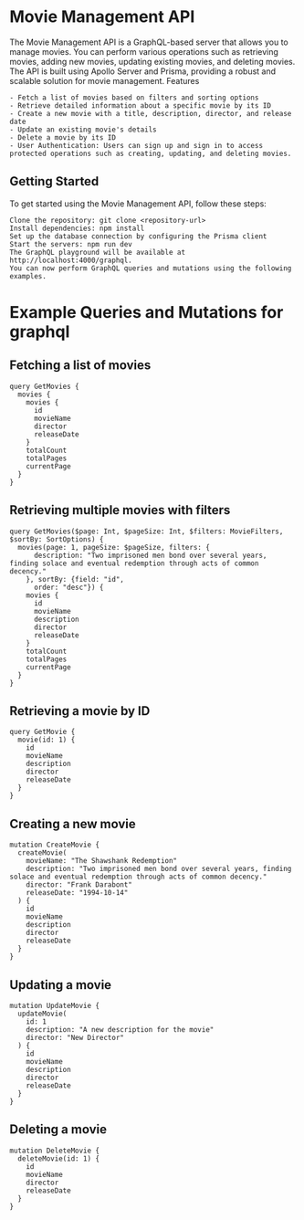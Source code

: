 # Movie Management API

The Movie Management API is a GraphQL-based server that allows you to manage movies. You can perform various operations such as retrieving movies, adding new movies, updating existing movies, and deleting movies. The API is built using Apollo Server and Prisma, providing a robust and scalable solution for movie management.
Features

    - Fetch a list of movies based on filters and sorting options
    - Retrieve detailed information about a specific movie by its ID
    - Create a new movie with a title, description, director, and release date
    - Update an existing movie's details
    - Delete a movie by its ID
    - User Authentication: Users can sign up and sign in to access protected operations such as creating, updating, and deleting movies.

## Getting Started

To get started using the Movie Management API, follow these steps:

    Clone the repository: git clone <repository-url>
    Install dependencies: npm install
    Set up the database connection by configuring the Prisma client 
    Start the servers: npm run dev
    The GraphQL playground will be available at http://localhost:4000/graphql.
    You can now perform GraphQL queries and mutations using the following examples.

# Example Queries and Mutations for graphql

## Fetching a list of movies
```
query GetMovies {
  movies {
    movies {
      id
      movieName
      director
      releaseDate
    }
    totalCount
    totalPages
    currentPage
  }
}
```

## Retrieving multiple movies with filters
```
query GetMovies($page: Int, $pageSize: Int, $filters: MovieFilters, $sortBy: SortOptions) {
  movies(page: 1, pageSize: $pageSize, filters: {
      description: "Two imprisoned men bond over several years, finding solace and eventual redemption through acts of common decency."
    }, sortBy: {field: "id", 
      order: "desc"}) {
    movies {
      id
      movieName
      description
      director
      releaseDate
    }
    totalCount
    totalPages
    currentPage
  }
}
```

## Retrieving a movie by ID
```
query GetMovie {
  movie(id: 1) {
    id
    movieName
    description
    director
    releaseDate
  }
}
```

## Creating a new movie
```
mutation CreateMovie {
  createMovie(
    movieName: "The Shawshank Redemption"
    description: "Two imprisoned men bond over several years, finding solace and eventual redemption through acts of common decency."
    director: "Frank Darabont"
    releaseDate: "1994-10-14"
  ) {
    id
    movieName
    description
    director
    releaseDate
  }
}
```
## Updating a movie
```
mutation UpdateMovie {
  updateMovie(
    id: 1
    description: "A new description for the movie"
    director: "New Director"
  ) {
    id
    movieName
    description
    director
    releaseDate
  }
}
```
## Deleting a movie
```
mutation DeleteMovie {
  deleteMovie(id: 1) {
    id
    movieName
    director
    releaseDate
  }
}
```
